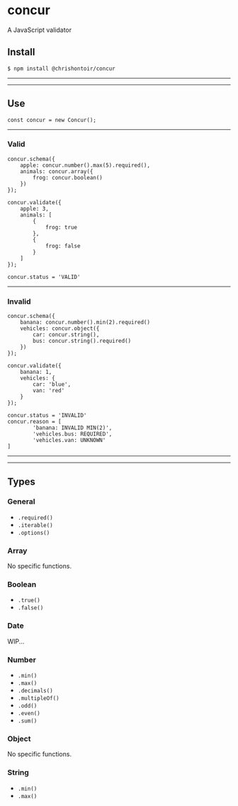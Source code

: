 # **concur**
A JavaScript validator

## **Install**
```
$ npm install @chrishontoir/concur
```
---
---
## **Use**
```
const concur = new Concur();
```
---
### **Valid**
```
concur.schema({
    apple: concur.number().max(5).required(),
    animals: concur.array({
        frog: concur.boolean()
    })
});
```

```
concur.validate({
    apple: 3,
    animals: [
        {
            frog: true
        },
        {
            frog: false
        }
    ]
});
```

```
concur.status = 'VALID'
```
---
### **Invalid**
```
concur.schema({
    banana: concur.number().min(2).required()
    vehicles: concur.object({
        car: concur.string(),
        bus: concur.string().required()
    })
});

concur.validate({
    banana: 1,
    vehicles: {
        car: 'blue',
        van: 'red'
    }
});
```

```
concur.status = 'INVALID'
concur.reason = [
        'banana: INVALID MIN(2)',
        'vehicles.bus: REQUIRED',
        'vehicles.van: UNKNOWN'
]
```
---
---
## **Types**

### **General**
- `.required()`
- `.iterable()`
- `.options()`

### **Array**
No specific functions.

### **Boolean**
- `.true()`
- `.false()`

### **Date**
WIP...

### **Number**
- `.min()`
- `.max()`
- `.decimals()`
- `.multipleOf()`
- `.odd()`
- `.even()`
- `.sum()`

### **Object**
No specific functions.

### **String**
- `.min()`
- `.max()`